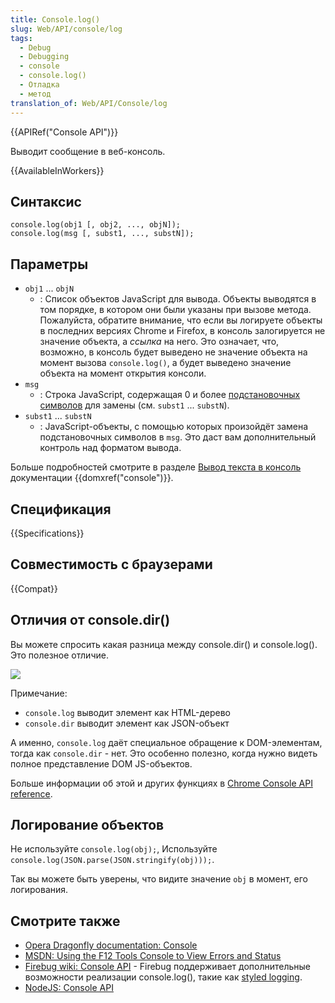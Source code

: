 ```yaml
---
title: Console.log()
slug: Web/API/console/log
tags:
  - Debug
  - Debugging
  - console
  - console.log()
  - Отладка
  - метод
translation_of: Web/API/Console/log
---
```


{{APIRef("Console API")}}

Выводит сообщение в веб-консоль.

{{AvailableInWorkers}}

## Синтаксис

```
console.log(obj1 [, obj2, ..., objN]);
console.log(msg [, subst1, ..., substN]);
```

## Параметры

- `obj1` ... `objN`
  - : Список объектов JavaScript для вывода. Объекты выводятся в том порядке, в котором они были указаны при вызове метода. Пожалуйста, обратите внимание, что если вы логируете объекты в последних версиях Chrome и Firefox, в консоль залогируется не значение объекта, а _ссылка_ на него. Это означает, что, возможно, в консоль будет выведено не значение объекта на момент вызова `console.log()`, а будет выведено значение объекта на момент открытия консоли.
- `msg`
  - : Строка JavaScript, содержащая 0 и более [подстановочных символов](/ru/docs/Web/API/console#Using_string_substitutions) для замены (см. `subst1` ... `substN`).
- `subst1` ... `substN`
  - : JavaScript-объекты, с помощью которых произойдёт замена подстановочных символов в `msg`. Это даст вам дополнительный контроль над форматом вывода.

Больше подробностей смотрите в разделе [Вывод текста в консоль](/ru/docs/DOM/console#Outputting_text_to_the_console) документации {{domxref("console")}}.

## Спецификация

{{Specifications}}

## Совместимость с браузерами

{{Compat}}

## Отличия от console.dir()

Вы можете спросить какая разница между console.dir() и console.log(). Это полезное отличие.

![](http://i.imgur.com/DozDcYR.png)

Примечание:

- `console.log` выводит элемент как HTML-дерево
- `console.dir` выводит элемент как JSON-объект

А именно, `console.log` даёт специальное обращение к DOM-элементам, тогда как `console.dir` - нет. Это особенно полезно, когда нужно видеть полное представление DOM JS-объектов.

Больше информации об этой и других функциях в [Chrome Console API reference](https://developers.google.com/chrome-developer-tools/docs/console-api#consoledirobject).

## Логирование объектов

Не используйте `console.log(obj);`,
Используйте `console.log(JSON.parse(JSON.stringify(obj)));`.

Так вы можете быть уверены, что видите значение `obj` в момент, его логирования.

## Смотрите также

- [Opera Dragonfly documentation: Console](http://www.opera.com/dragonfly/documentation/console/)
- [MSDN: Using the F12 Tools Console to View Errors and Status](http://msdn.microsoft.com/library/gg589530)
- [Firebug wiki: Console API](http://getfirebug.com/wiki/index.php/Console_API) - Firebug поддерживает дополнительные возможности реализации console.log(), такие как [styled logging](http://www.softwareishard.com/blog/firebug/firebug-tip-styled-logging/).
- [NodeJS: Console API](http://nodejs.org/docs/latest/api/console.html#console_console_log_data)
